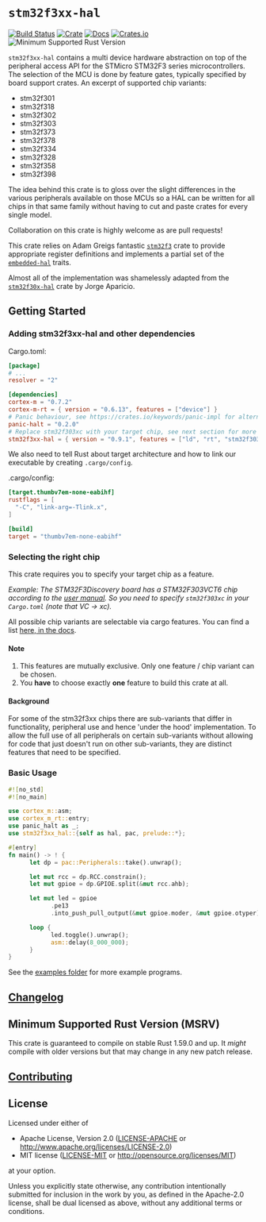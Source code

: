 # `stm32f3xx-hal`

[![Build Status](https://github.com/stm32-rs/stm32f3xx-hal/workflows/CI/badge.svg)](https://github.com/stm32-rs/stm32f3xx-hal/actions)
[![Crate](https://img.shields.io/crates/v/stm32f3xx-hal.svg)](https://crates.io/crates/stm32f3xx-hal)
[![Docs](https://docs.rs/stm32f3xx-hal/badge.svg)](https://docs.rs/stm32f3xx-hal)
[![Crates.io](https://img.shields.io/crates/d/stm32f3xx-hal.svg)](https://crates.io/crates/stm32f3xx-hal)
![Minimum Supported Rust Version](https://img.shields.io/badge/rustc-1.59+-blue.svg)

`stm32f3xx-hal` contains a multi device hardware abstraction on top of the
peripheral access API for the STMicro STM32F3 series microcontrollers. The
selection of the MCU is done by feature gates, typically specified by board
support crates. An excerpt of supported chip variants:

* stm32f301
* stm32f318
* stm32f302
* stm32f303
* stm32f373
* stm32f378
* stm32f334
* stm32f328
* stm32f358
* stm32f398

The idea behind this crate is to gloss over the slight differences in the
various peripherals available on those MCUs so a HAL can be written for all
chips in that same family without having to cut and paste crates for every
single model.

Collaboration on this crate is highly welcome as are pull requests!

This crate relies on Adam Greigs fantastic [`stm32f3`][] crate to provide
appropriate register definitions and implements a partial set of the
[`embedded-hal`][] traits.

Almost all of the implementation was shamelessly adapted from the
[`stm32f30x-hal`][] crate by Jorge Aparicio.

[`stm32f3`]: https://crates.io/crates/stm32f3
[`stm32f30x-hal`]: https://github.com/japaric/stm32f30x-hal
[`embedded-hal`]: https://github.com/japaric/embedded-hal

## Getting Started

### Adding stm32f3xx-hal and other dependencies

Cargo.toml:

```toml
[package]
# ...
resolver = "2"

[dependencies]
cortex-m = "0.7.2"
cortex-m-rt = { version = "0.6.13", features = ["device"] }
# Panic behaviour, see https://crates.io/keywords/panic-impl for alternatives
panic-halt = "0.2.0"
# Replace stm32f303xc with your target chip, see next section for more info
stm32f3xx-hal = { version = "0.9.1", features = ["ld", "rt", "stm32f303xc"] }
```

We also need to tell Rust about target architecture and how to link our
executable by creating `.cargo/config`.

.cargo/config:

```toml
[target.thumbv7em-none-eabihf]
rustflags = [
  "-C", "link-arg=-Tlink.x",
]

[build]
target = "thumbv7em-none-eabihf"
```

### Selecting the right chip

This crate requires you to specify your target chip as a feature.

*Example: The STM32F3Discovery board has a STM32F303VCT6 chip according to the
[user manual][]. So you need to specify `stm32f303xc` in your `Cargo.toml`
(note that VC → xc).*

All possible chip variants are selectable via cargo features.
You can find a list [here, in the docs][chip-features].

#### Note

1. This features are mutually exclusive. Only one feature / chip variant can be
chosen.
2. You **have** to choose exactly **one** feature to build this crate at all.

[chip-features]: https://docs.rs/stm32f3xx-hal/latest/stm32f3xx_hal/#target-chip-selection

#### Background

For some of the stm32f3xx chips there are sub-variants that differ in
functionality, peripheral use and hence 'under the hood' implementation.
To allow the full use of all peripherals on certain sub-variants without
allowing for code that just doesn't run on other sub-variants, they are
distinct features that need to be specified.

[user manual]: https://www.st.com/content/ccc/resource/technical/document/user_manual/8a/56/97/63/8d/56/41/73/DM00063382.pdf/files/DM00063382.pdf/jcr:content/translations/en.DM00063382.pdf

### Basic Usage

```rust
#![no_std]
#![no_main]

use cortex_m::asm;
use cortex_m_rt::entry;
use panic_halt as _;
use stm32f3xx_hal::{self as hal, pac, prelude::*};

#[entry]
fn main() -> ! {
      let dp = pac::Peripherals::take().unwrap();

      let mut rcc = dp.RCC.constrain();
      let mut gpioe = dp.GPIOE.split(&mut rcc.ahb);

      let mut led = gpioe
            .pe13
            .into_push_pull_output(&mut gpioe.moder, &mut gpioe.otyper);

      loop {
            led.toggle().unwrap();
            asm::delay(8_000_000);
      }
}
```

See the [examples folder](examples) for more example programs.

## [Changelog](CHANGELOG.md)

## Minimum Supported Rust Version (MSRV)

This crate is guaranteed to compile on stable Rust 1.59.0 and up. It *might*
compile with older versions but that may change in any new patch release.

<!-- This should not prevent anyone to use newer features. -->
<!-- As soon as the MSVR does not compile anymore, just bump it. -->

<!-- Don't forget to also adjust the MSVR version in `.github/workflows/ci.yml` -->

## [Contributing](CONTRIBUTING.md)

## License

Licensed under either of

* Apache License, Version 2.0 ([LICENSE-APACHE](LICENSE-APACHE) or
  <http://www.apache.org/licenses/LICENSE-2.0>)
* MIT license ([LICENSE-MIT](LICENSE-MIT) or
  <http://opensource.org/licenses/MIT>)

at your option.

Unless you explicitly state otherwise, any contribution intentionally submitted
for inclusion in the work by you, as defined in the Apache-2.0 license, shall be
dual licensed as above, without any additional terms or conditions.
